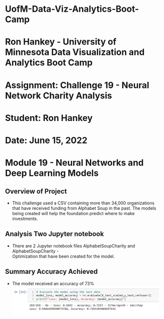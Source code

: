 # UofM-Data-Viz-Analytics-Boot-Camp
# Ron Hankey - University of Minnesota Data Visualization and Analytics Boot Camp
#                   Assignment: Challenge 19 - Neural Network Charity Analysis
#                           Student: Ron Hankey
#                           Date: June 15, 2022

# Module 19 - Neural Networks and Deep Learning Models

## Overview of Project
* This challenge used a CSV containing more than 34,000 organizations that have received funding from Alphabet Soup in the past. The models being created will help the foundation predict where to make investments.

## Analysis Two Jupyter notebook
* There are 2 Jupyter notebook files AlphabetSoupCharity and AlphabetSoupCharity -  
            Optimization that have been created for the model.

## Summary  Accuracy Achieved
* The model received an accuracy of 73% 
![accuracy_image](https://github.com/lykkelig/Neural_Network_Charity_Analysis/blob/main/Accuracy.png)